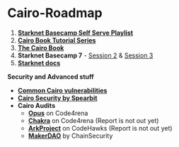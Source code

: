 # Cairo-Roadmap


1. [**Starknet Basecamp Self Serve Playlist**](https://www.youtube.com/playlist?list=PLMXIoXErTTYWjJGmSMgORC7O8tKffBhfU)
2. [**Cairo Book Tutorial Series**](https://www.youtube.com/playlist?list=PLssfMBipa9PSg_gpuqsQ8_5p5zjHNAPp8)
3. [**The Cairo Book**](https://book.cairo-lang.org/)
4. **Starknet Basecamp 7** - [Session 2](https://www.youtube.com/watch?v=ofyhpQYTycs) & [Session 3](https://www.youtube.com/watch?v=6oSHviHTTOo)
6. [**Starknet docs**](https://docs.starknet.io/)

**Security and Advanced stuff**

- [**Common Cairo vulnerabilities**](https://github.com/crytic/building-secure-contracts/tree/master/not-so-smart-contracts/cairo)
- [**Cairo Security by Spearbit**](https://www.youtube.com/watch?v=9CIhHNrliW4)
- **Cairo Audits**
    - [**Opus**](https://code4rena.com/reports/2024-01-opus) on Code4rena
    - [**Chakra**](https://code4rena.com/audits/2024-08-chakra) on Code4rena (Report is not out yet)
    - [**ArkProject**](https://codehawks.cyfrin.io/c/2024-07-ark-project) on CodeHawks (Report is not out yet)
    - [**MakerDAO**](https://old.chainsecurity.com/wp-content/uploads/2021/12/ChainSecurity_MakerDAO_StarkNet-DAI-Bridge_audit.pdf) by ChainSecurity
